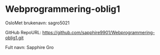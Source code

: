 # Webprogrammering-oblig1

OsloMet brukenavn: sagro5021

GitHub RepoURL: https://github.com/sapphire9901/Webprogrammering-oblig1.git

Fult navn: Sapphire Gro